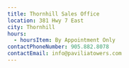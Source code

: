```yaml
---
title: Thornhill Sales Office
location: 381 Hwy 7 East
city: Thornhill
hours:
  - hoursItem: By Appointment Only
contactPhoneNumber: 905.882.8078
contactEmail: info@paviliatowers.com
---
```

